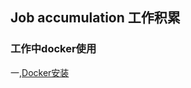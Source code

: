 ##  Job accumulation 工作积累
###  工作中docker使用
一,[Docker安装](https://github.com/Kingserch/Job-accumulation/blob/Docker/docker安装.md)